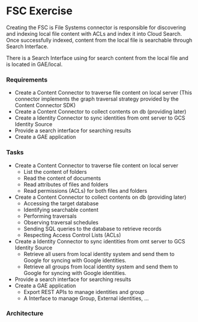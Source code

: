 # FSC Exercise

Creating the FSC is File Systems connector is responsible for discovering and indexing local file content with ACLs and index it into Cloud Search. Once successfully indexed, content from the local file is searchable through Search Interface.

There is a Search Interface using for search content from the local file and is located in GAE/local.

### Requirements
- Create a Content Connector to traverse file content on local server (This connector implements the graph traversal strategy provided by the Content Connector SDK)
- Create a Content Connector to collect contents on db (providing later)
- Create a Identity Connector to sync identities from omt server to GCS Identity Source
- Provide a search interface for searching results 
- Create a GAE application

### Tasks
- Create a Content Connector to traverse file content on local server 
  + List the content of folders
  + Read the content of documents
  + Read attributes of files and folders
  + Read permissions (ACLs) for both files and folders
- Create a Content Connector to collect contents on db (providing later)
  + Accessing the target database
  + Identifying searchable content
  + Performing traversals
  + Observing traversal schedules
  + Sending SQL queries to the database to retrieve records
  + Respecting Access Control Lists (ACLs)
- Create a Identity Connector to sync identities from omt server to GCS Identity Source
  + Retrieve all users from local identity system and send them to Google for syncing with Google identities.
  + Retrieve all groups from local identity system and send them to Google for syncing with Google identities.
- Provide a search interface for searching results 
- Create a GAE application
  + Export REST APIs to manage identities and group
  + A Interface to manage Group, External identities, ...

### Architecture 
